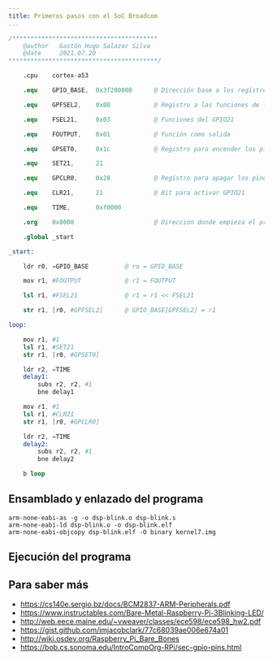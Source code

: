 ```yaml
---
title: Primeros pasos con el SoC Broadcom
...
```



~~~{.s name=blink.s caption=blink.s numbers=left frame=leftline}
/****************************************
    @author   Gastón Hugo Salazar Silva
    @date     2021.07.20 
*****************************************/
~~~

~~~{.s name=blink.s caption=blink.s numbers=left frame=leftline}
    .cpu    cortex-a53
~~~

~~~{.s name=blink.s caption=blink.s numbers=left frame=leftline}
    .equ    GPIO_BASE,  0x3f200000      @ Dirección base a los registros del GPIO 
~~~

~~~{.s name=blink.s caption=blink.s numbers=left frame=leftline}
    .equ    GPFSEL2,    0x08            @ Registro a las funciones de los pines GPIO2x
~~~

~~~{.s name=blink.s caption=blink.s numbers=left frame=leftline}
    .equ    FSEL21,     0x03            @ Funciones del GPIO21
~~~
~~~{.s name=blink.s caption=blink.s numbers=left frame=leftline}
    .equ    FOUTPUT,    0x01            @ Función como salida

~~~

~~~{.s name=blink.s caption=blink.s numbers=left frame=leftline}
    .equ    GPSET0,     0x1c            @ Registro para encender los pines GPIO0-GPIO31
~~~

~~~{.s name=blink.s caption=blink.s numbers=left frame=leftline}
    .equ    SET21,      21              

~~~

~~~{.s name=blink.s caption=blink.s numbers=left frame=leftline}
    .equ    GPCLR0,     0x28            @ Registro para apagar los pines GPIO0-GPIO31
~~~
~~~{.s name=blink.s caption=blink.s numbers=left frame=leftline}
    .equ    CLR21,      21              @ Bit para activar GPIO21

~~~

~~~{.s name=blink.s caption=blink.s numbers=left frame=leftline}
    .equ    TIME,       0xf0000

~~~

~~~{.s name=blink.s caption=blink.s numbers=left frame=leftline}
    .org    0x8000                      @ Dirección donde empieza el programa
~~~

~~~{.s name=blink.s caption=blink.s numbers=left frame=leftline}
    .global _start
~~~

~~~{.s name=blink.s caption=blink.s numbers=left frame=leftline}
_start:
~~~

~~~{.s name=blink.s caption=blink.s numbers=left frame=leftline}
    ldr r0, =GPIO_BASE          @ ro = GPIO_BASE

~~~

~~~{.s name=blink.s caption=blink.s numbers=left frame=leftline}
    mov r1, #FOUTPUT            @ r1 = FOUTPUT
~~~

~~~{.s name=blink.s caption=blink.s numbers=left frame=leftline}
    lsl r1, #FSEL21             @ r1 = r1 << FSEL21
~~~

~~~{.s name=blink.s caption=blink.s numbers=left frame=leftline}
    str r1, [r0, #GPFSEL2]      @ GPIO_BASE[GPFSEL2] = r1

~~~

~~~{.s name=blink.s caption=blink.s numbers=left frame=leftline}
loop:
~~~

~~~{.s name=blink.s caption=blink.s numbers=left frame=leftline}
    mov r1, #1
    lsl r1, #SET21          
    str r1, [r0, #GPSET0]       

~~~

~~~{.s name=blink.s caption=blink.s numbers=left frame=leftline}
    ldr r2, =TIME
    delay1:
        subs r2, r2, #1
        bne delay1

~~~

~~~{.s name=blink.s caption=blink.s numbers=left frame=leftline}
    mov r1, #1
    lsl r1, #CLR21       
    str r1, [r0, #GPCLR0]       

~~~

~~~{.s name=blink.s caption=blink.s numbers=left frame=leftline}
    ldr r2, =TIME
    delay2:
        subs r2, r2, #1
        bne delay2
~~~

~~~{.s name=blink.s caption=blink.s numbers=left frame=leftline}
    b loop
~~~

## Ensamblado y enlazado del programa

~~~
arm-none-eabi-as -g -o dsp-blink.o dsp-blink.s
arm-none-eabi-ld dsp-blink.o -o dsp-blink.elf
arm-none-eabi-objcopy dsp-blink.elf -O binary kernel7.img
~~~

## Ejecución del programa

## Para saber más

- https://cs140e.sergio.bz/docs/BCM2837-ARM-Peripherals.pdf
- https://www.instructables.com/Bare-Metal-Raspberry-Pi-3Blinking-LED/
- http://web.eece.maine.edu/~vweaver/classes/ece598/ece598_hw2.pdf
- https://gist.github.com/imjacobclark/77c68039ae006e674a01
- http://wiki.osdev.org/Raspberry_Pi_Bare_Bones
- https://bob.cs.sonoma.edu/IntroCompOrg-RPi/sec-gpio-pins.html
